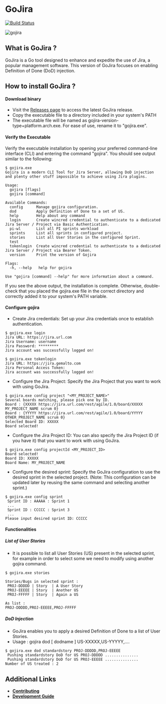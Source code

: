 # GoJira
 [![Build Status](https://travis-ci.org/jurocknsail/gojira.svg?branch=master)](https://travis-ci.com/jurocknsail/gojira)

![gojira](https://github.com/jurocknsail/gojira/blob/master/logo/gojira-logo_150px.png)

## What is GoJira ?

GoJira is a Go tool designed to enhance and expedite the use of Jira, a popular management software.
This version of GoJira focuses on enabling Definition of Done (DoD) injection.

## How to install GoJira ?

#### Download binary

* Visit the [Releases page](https://github.com/jurocknsail/gojira/releases/latest) to access the latest GoJira release.
* Copy the executable file to a directory included in your system's PATH
* The executable file will be named as gojira-version-type+platform.arch.exe. For ease of use, rename it to "gojira.exe".

#### Verify the Executable

Verify the executable installation by opening your preferred command-line interface (CLI) and entering the command "gojira". You should see output similar to the following:

```shell
$ gojira.exe
Gojira is a modern CLI Tool for Jira Server, allowing DoD injection and plenty other stuff impossible to achieve using Jira plugins.

Usage:
  gojira [flags]
  gojira [command]

Available Commands:
  config      Manage gojira configuration.
  dod         Apply Definition of Done to a set of US.
  help        Help about any command
  login       Create wincred credential to authenticate to a dedicated Jira Server / Project via Basic Authentication.
  pi-wl       List all PI sprints workload
  sprints     List all sprints in configured project.
  stories     List all User Stories in the configured Sprint.
  test
  tokenlogin  Create wincred credential to authenticate to a dedicated Jira Server / Project via Bearer Token.
  version     Print the version of Gojira

Flags:
  -h, --help   help for gojira

Use "gojira [command] --help" for more information about a command.

```
If you see the above output, the installation is complete.
Otherwise, double-check that you placed the gojira.exe file in the correct directory and correctly added it to your system's PATH variable. 

#### Configure gojira

* Create Jira credentials: Set up your Jira credentials once to establish authentication.

```shell
$ gojira.exe login
Jira URL: https://jira.url.com
Jira Username: username
Jira Password: *********
Jira account was successfully logged on!
```
```shell
$ gojira.exe tokenlogin
Jira URL: https://jira.gemalto.com
Jira Personal Access Token:
Jira account was successfully logged on!
```

* Configure the Jira Project: Specify the Jira Project that you want to work with using GoJira.

```shell
$ gojira.exe config project "<MY_PROJECT_NAME>"
Several boards matching, please pick one by ID.
Board : {XXXXX https://jira.url.com/rest/agile/1.0/board/XXXXX MY_PROJECT_NAME scrum 0}
Board : {YYYYY https://jira.url.com/rest/agile/1.0/board/YYYYY OTHER_PROJECT_NAME scrum 0}
Selected Board ID: XXXXX
Board selected!
```

* Configure the Jira Project ID: You can also specify the Jira Project ID (if you have it) that you want to work with using GoJira.

```shell
$ gojira.exe config projectId <MY_PROJECT_ID>
Board selected!
Board ID: XXXXX
Board Name: MY_PROJECT_NAME
```

* Configure the desired sprint: Specify the GoJira configuration to use the desired sprint in the selected project. (Note: This configuration can be updated later by reusing the same command and selecting another sprint.)

```shell
$ gojira.exe config sprint
 Sprint ID : AAAAA : Sprint 1
 ...
 Sprint ID : CCCCC : Sprint 3
 ...
Please input desired sprint ID: CCCCC
```

#### Functionalities

##### List of User Stories

* It is possible to list all User Stories (US) present in the selected sprint, for example in order to select some we need to modify using another gojira command.

```shell
$ gojira.exe stories
 
Stories/Bugs in selected sprint :
 PROJ-DDDDD | Story  | A User Story
 PROJ-EEEEE | Story  | Another US   
 PROJ-FFFFF | Story  | Again a US   
 
As list :
PROJ-DDDDD,PROJ-EEEEE,PROJ-FFFFF
```

##### DoD Injection

* GoJira enables you to apply a desired Definition of Done to a list of User Stories.
* Usage : gojira dod [ dodname ] US-XXXXX,US-YYYYY,....

```shell
$ gojira.exe dod standardstory PROJ-DDDDD,PROJ-EEEEE
 Pushing standardstory DoD for US PROJ-DDDDD ...............
 Pushing standardstory DoD for US PROJ-EEEEE ...............
Number of US treated : 2
```

## Additional Links

* [**Contributing**](./CONTRIBUTING.md)
* [**Development Guide**](./docs/developer-guide.md)

